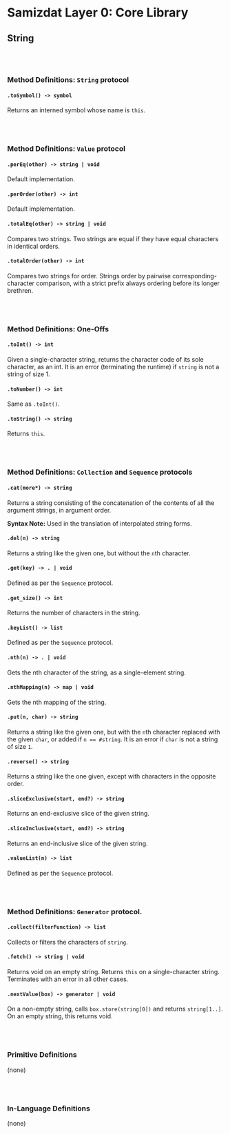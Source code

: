 Samizdat Layer 0: Core Library
==============================

String
------

<br><br>
### Method Definitions: `String` protocol

#### `.toSymbol() -> symbol`

Returns an interned symbol whose name is `this`.


<br><br>
### Method Definitions: `Value` protocol

#### `.perEq(other) -> string | void`

Default implementation.

#### `.perOrder(other) -> int`

Default implementation.

#### `.totalEq(other) -> string | void`

Compares two strings. Two strings are equal if they have equal characters in
identical orders.

#### `.totalOrder(other) -> int`

Compares two strings for order. Strings order by pairwise
corresponding-character comparison, with a strict prefix always ordering
before its longer brethren.


<br><br>
### Method Definitions: One-Offs

#### `.toInt() -> int`

Given a single-character string, returns the character code
of its sole character, as an int. It is an error (terminating
the runtime) if `string` is not a string of size 1.

#### `.toNumber() -> int`

Same as `.toInt()`.

#### `.toString() -> string`

Returns `this`.


<br><br>
### Method Definitions: `Collection` and `Sequence` protocols

#### `.cat(more*) -> string`

Returns a string consisting of the concatenation of the contents
of all the argument strings, in argument order.

**Syntax Note:** Used in the translation of interpolated string forms.

#### `.del(n) -> string`

Returns a string like the given one, but without the `n`th character.

#### `.get(key) -> . | void`

Defined as per the `Sequence` protocol.

#### `.get_size() -> int`

Returns the number of characters in the string.

#### `.keyList() -> list`

Defined as per the `Sequence` protocol.

#### `.nth(n) -> . | void`

Gets the nth character of the string, as a single-element string.

#### `.nthMapping(n) -> map | void`

Gets the nth mapping of the string.

#### `.put(n, char) -> string`

Returns a string like the given one, but with the `n`th character replaced
with the given `char`, or added if `n == #string`. It is an error
if `char` is not a string of size `1`.

#### `.reverse() -> string`

Returns a string like the one given, except with characters in the opposite
order.

#### `.sliceExclusive(start, end?) -> string`

Returns an end-exclusive slice of the given string.

#### `.sliceInclusive(start, end?) -> string`

Returns an end-inclusive slice of the given string.

#### `.valueList(n) -> list`

Defined as per the `Sequence` protocol.


<br><br>
### Method Definitions: `Generator` protocol.

#### `.collect(filterFunction) -> list`

Collects or filters the characters of `string`.

#### `.fetch() -> string | void`

Returns void on an empty string. Returns `this` on a single-character string.
Terminates with an error in all other cases.

#### `.nextValue(box) -> generator | void`

On a non-empty string, calls `box.store(string[0])` and returns
`string[1..]`. On an empty string, this returns void.


<br><br>
### Primitive Definitions

(none)


<br><br>
### In-Language Definitions

(none)
